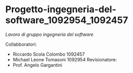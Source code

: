 # Progetto-ingegneria-del-software_1092954_1092457
*Lavoro di gruppo ingegneria del software*

Collabboratori:
  - Riccardo Scola Colombo 1092457
  - Michael Leone Tomasoni 1092954
Revisionatore:
  - Prof. Angelo Gargantini
